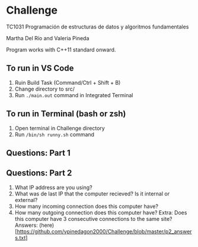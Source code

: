 # Challenge
TC1031 Programación de estructuras de datos y algoritmos fundamentales

Martha Del Río and Valeria Pineda

Program works with C++11 standard onward.

## To run in VS Code
1. Ruin Build Task (Command/Ctrl + Shift + B)
2. Change directory to src/
3. Run ```./main.out``` command in Integrated Terminal

## To run in Terminal (bash or zsh)
1. Open terminal in Challenge directory
2. Run ```/bin/sh runny.sh``` command

## Questions: Part 1

## Questions: Part 2
1. What IP address are you using?
2. What was de last IP that the computer recieved? Is it internal or external?
3. How many incoming connection does this computer have?
4. How many outgoing connection does this computer have?
Extra: Does this computer have 3 consecutive connections to the same site?
Answers: (here)[https://github.com/vpinedagon2000/Challenge/blob/master/p2_answers.txt]
